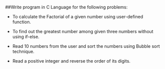 ##Write program in C Language for the following problems:

- To calculate the Factorial of a given number using user-defined function.

- To find out the greatest number among given three numbers without using if-else.

- Read 10 numbers from the user and sort the numbers using Bubble sort technique.

- Read a positive integer and reverse the order of
  its digits.